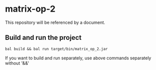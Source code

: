 # matrix-op-2
This repository will be referenced by a document.

## Build and run the project

```
bal build && bal run target/bin/matrix_op_2.jar
```
If you want to build and run separately, use above commands separately without '&&'
